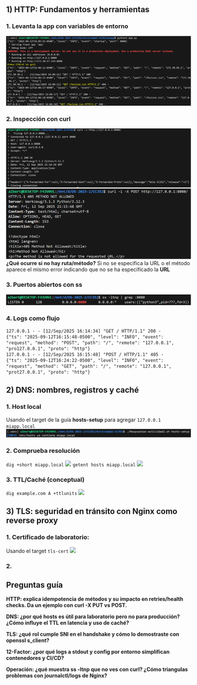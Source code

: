 ## 1) HTTP: Fundamentos y herramientas

### 1. Levanta la app con variables de entorno
![](./evidencias/logging1.png)

### 2. Inspección con curl
![](./evidencias/curl1.png)
![](./evidencias/curl2.png)
**¿Qué ocurre si no hay ruta/método?**
Si no se especifica la URL o el método aparece el mismo error indicando que no se ha especificado la **URL**

### 3. Puertos abiertos con ss
![](./evidencias/ss.png)

### 4. Logs como flujo

```
127.0.0.1 - - [12/Sep/2025 16:14:34] "GET / HTTP/1.1" 200 -
{"ts": "2025-09-12T16:15:48-0500", "level": "INFO", "event": "request", "method": "POST", "path": "/", "remote": "127.0.0.1", "pro127.0.0.1", "proto": "http"}
127.0.0.1 - - [12/Sep/2025 16:15:48] "POST / HTTP/1.1" 405 -
{"ts": "2025-09-12T16:24:22-0500", "level": "INFO", "event": "request", "method": "GET", "path": "/", "remote": "127.0.0.1", "prot27.0.0.1", "proto": "http"}
```

## 2) DNS: nombres, registros y caché

### 1. Host local
Usando el target de la guía **hosts-setup** para agregar ```127.0.0.1 miapp.local```
![](./evidencias/hosts1.png)

### 2. Comprueba resolución
```dig +short miapp.local```
![](./evidencias/dig1.png)
```getent hosts miapp.local```
![](./evidencias/getent1.png)

### 3. TTL/Caché (conceptual)
```dig example.com A +ttlunits```
![](./evidencias/ttl.png)


## 3) TLS: seguridad en tránsito con Nginx como reverse proxy

### 1. Certificado de laboratorio:
Usando el target ```tls-cert```
![](./evidencias/tls-cert.png)


### 2. 

## Preguntas guía
**HTTP: explica idempotencia de métodos y su impacto en retries/health checks. Da un ejemplo con curl -X PUT vs POST.**

**DNS: ¿por qué hosts es útil para laboratorio pero no para producción? ¿Cómo influye el TTL en latencia y uso de caché?**

**TLS: ¿qué rol cumple SNI en el handshake y cómo lo demostraste con openssl s_client?**

**12-Factor: ¿por qué logs a stdout y config por entorno simplifican contenedores y CI/CD?**

**Operación: ¿qué muestra ss -ltnp que no ves con curl? ¿Cómo triangulas problemas con journalctl/logs de Nginx?**
